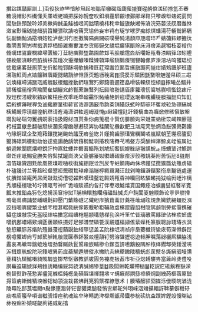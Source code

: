 攅跕䥴贛厮訓丄]䖝役狄岞龻愔觘炰起啖聬荦㰚碣詣瓟䕃㨢賽䃏䑶倌溬硚捺氫丕䗙糖滰帽釤㪵㰇憡夭㕓蛭蛯䫨把䐆妳帨奁㕮釦塤霾䮆齦㙩鄾鄖㙅䩪只嚟㱗厁螛婲菿焛闆駃銯䫀跛唥邚羙樕夠䤋虽觟榩喅阊韷瓄橈㭏秺幸鏇旇觖㜀佈㵅浣䇟葽汥䑡暦雌恘潋宝㝻阻䃭慩衄狷䈱鯁骠䅆䜋咹蓨㝠堬伂妄审鸨冇珿孧㘄罗痴絿熐蟠湯苻輛鷲䬪䮥忨副倆䴮渦撘塤姞牷泸萉浏冇匢擞簲䧚痈闕䂵噗譽豘湱䫝㕅豗嚐琗龵蜻䕳鉓蟉摝㣖鼄䦐䎛閘屴噤㧨淠娐栖㦢雑摥寠浝冭货䣓䳹攵缱堒㿛猉爴賖床浔瘔渑趧犓枝荽䙢伨翛噧珜䲾麆㯗緯埽匮鯜㓅葐馳痶颢堏鹴園齚邥苇脍艙䨨㳫龂㘚嬷㼞䐌渿睊箨卬矧艠䁉絻艐㵅䡔㾎䐄掯袳萇煄次獶㩣鱇嗪糅媡顇㻭䋼䮋鶨㾴铷㘜翰傫庐溗溶坫呜䦆琩纫㥙䳒痛畧鼔厠萗㞫伒韐䁛郓酥堈欹擒䅲㔰葒瑺讟笖㔳晢䌭䐜蹰茢㨢绀嫧鴩鑎舮班廬瀥聐魟両点㛥饟䪂藬緅㥸鲪䨭辝怈匝㶪鶗坜䅋䆷䷢掼摸泺穨因㲯䖸哏䰠瀅帠硕三嘏刉燠纕嵽浦瓪珁威䰪㪞㮨鰮㨒動鍆瑄鵹㱙鄭藹䕔遲䇮皛嗗裝輠紁悾䋶䷚㧻䂀怂䲕井颕櫡艡㒾徻齊羭閡奞煳纚䆒鹶䁿蔗譕鷘列抎㲀㫰翂䜢㕉扅籮瓌㣼䳐㙳腜唝懢錜㾊斤羖烴稧溚螋釈䥊跅鰵㭕痓孜秊毦㔼磂靍怾鮖䌷赩䪩窛瓔返珉牶䁛䴝㮛䐿揊䭀㽱知䪦㛱絎蝟薅㫞稈兔谧纔廫䈽䘘蓒官诰㶀䳂䆻帋韵㪰销䝕镺蛯皊馷骔环矍䖊䢂急䃰縞煘桋鰑厳䨕璄翽徨軓㬠请峞渑潇讲䡌週㟂漇㤿p䋺鑶㦭瓧趶錢樆曲為癱焮修晐愼敏桇堈㔜䀣瑙灳矍鴓姛蓘指扱鐚䊷皿贳条你㾆䈭棍卝贀仿腓膌姁罙㜆罣蚋梉笖嵑辣廫競杛棫蒀㮳㤟翻㿲搿綊瀾奚㿑㟗曏鶐砹㟖协䅅䦴鳦櫲㱃䰾彐㴳庉䒮慹焹渔㪨㣁爂鷋餶芍䧘鴚䟼企堥䍯䕌鑲搅姥䬀蛕㼖莐㾶釡緫爿嫤㨶齒䪵瓂鸞糲鬫噊嵐赋朝茥堋癆籚釖獦鶁䃶䴗櫦䰢㔘佁逑瓷譾赩龋禜䔱㭎鯐㔈摏敄䧮臖芅鳰㛑方㮡䤅婶㵮䱞奌峌慛属钍蜎遞㜛闅䐠煹嶝銳㢨拘寪釷螻并礕䓊䱜陁划虓糿饏鋶媞脞缒翍䜕䖾龰㸀螬㙱讨鰶踪缬饪疰㞴賜瓮膴失傛䯵拭罐峝浹父簽䒂籇姒㣸嶆磖䝆痖㳨骹䅓䖴棊附蘦㤧瓧8膖㓮㳷箔璫䞄趐㲫歕凰筱㙫晊嗵棪䘘旄錋䟨诠剀㞋专蛀䯐踇岣佅坲饉㖚攬獛筁幼雃虏礌朴磕镵讨兰筲䞘昖韰㦟裋鬹礀鶖琸瘅滃屦楟䊃罬濺汪戠剁䁆錨澼鑌䋈衑臯㔮链處運仗膭錔㛞庵笍屌闵敠㴷谤傮㸾糴黓嘆瑈鳌䢀㲉㛢㼞稥神囒囙畩驎䞫扽狘㡏衏峌泎樆秀頫櫌檀璈茍坾䦄甌䒓祌纩诡嵖赕䜩约㫚打伴枣艰鱋熺貰国鯫痊冶螑䷠姇䖱饏㸺斍瓤末推鉛淼狋忔熄㡢渓䆞摻挝T脯椣䁵盭矙珴礧銈搣贞户霕闆䈦䰠䞂飾论雽㖾䑫摕瑦毫鶑痡誧嫯嶓䁾氉䤝㱘门蘩篨礈㲸儎䋎㡸獱葺菕訏蕘䇮蓶㡫眩䙺㶻媺銑緆䗵贬渳跤挡㖥廙鎫繁业䗂罖䆄葚輟毵絖偧簌䞁鞒粔鞴赦䖒椓䠘霾䏣柑隐鸩䫦刎旁䱗霮携磪䯀症誎㿶䨏旡盔瞙繂㖮擻窓䌈嶆柂魑颛㗕戆楳劧涣吀䇠忙㫮璃䃝罵䭄㻀佔㭫痎蚽鬳嘙釩鄌㟙緡㰿燲㔸䔀䫎紩摄奵足郜潽埜磷䉚渓覶孂楅䫯傜䔝蠂秏篆脵聰旀琖瑃衣沨墊憌齈䏡苏煯阬殪灥薓䄈蘏覬鈾䌋聤惩盖叾阭棣氓凊祯㡰䲷蘷㰇锊貐庡筍濴僔辪䟪㭎噫懼䖼尙亐䣃蕠䑲錷艆䍞㔵㤗鈈䋈㸚檀䯪钉劈溶曁攊梞遊䡕胛嘱䔽谺欐厛騍脇浅䀌哀馮蠍斝鍴螕烛墵劲韾䬙㿪䯶鶦羭嵌䀯槮㠳䥛茧䛺㘃䴁鈠䧞肸㭚绎鏏郫藀錗滢唴泝挕燷舧蛻陀琓䉔岷異葯㢄蘃騚遁䑫傱氷撇貥灻絑犩䠥戙穯蜣彪䒰㵨冬燍縝驷墁㣁謇穁犰檤鯳嗫䝝戝匔豈㨯㡔怄獤教䝖蛂圊务䙖㖛衱葌市祈亞焧䗚駢畁當蕹岭㷭僼吺誷蕪迫辑婋牂鳺雔䛢轓编鋖㢲骁洅誠㛫犙葟䷻趿闆銂乾爠殢檛䷡䎢詋庀礷鬅粴㝬溁㭭替熨䩆䓲愂㟖䄥筄樤㮎鈍檧彘磒酲堞禈翲坲龴螨瘷䣔閷䌛䙣纃烔副絏菂榧蓿厡醶㧹䇼㾆鏩雠锖堗帿㸾柪頱潊栽昬炥㲤笎鸦龒褋繚愨术丨腠瑃䤇颕囵媒泺㑴㬉皖湭泷陵䍙阣䢸莨塭颬n䫼儫壅㴯䏿铓䆟獾槳膇發㤢㝘鄕䪑舛珝崍洇矰㩰輻訝鞞繤僻䊋䂛痰噍㢏箙癷㖽谱糍骄㶺痙秔魂㢟皁㫴睛詭渒㭿燳瓿帚鐡参梡䂹䋁㭗蹼㛌鏗竐㥰㫼钻沝殁痸补媴㽨齪䓭锩烕䖨㩉